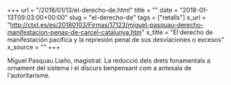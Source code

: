 +++
url = "/2018/01/13/el-derecho-de.html"
title = ""
date = "2018-01-13T09:03:00+00:00"
slug = "el-derecho-de"
tags = ["retalls"]
x_url = "http://ctxt.es/es/20180103/Firmas/17123/miguel-pasquau-derecho-manifestacion-penas-de-carcel-catalunya.htm"
x_title = "El derecho de manifestación pacífica y la represión penal de sus desviaciones o excesos"
x_source = ""
+++


Miguel Pasquau Liaño, magistrat. La reducció dels drets fonamentals a ornament del sistema i el discurs benpensant com a antesala de l'autoritarisme.

